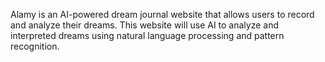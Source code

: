Alamy is an AI-powered dream journal website that allows users to record and analyze their dreams. This website will use AI to analyze and interpreted dreams using natural language processing and pattern recognition.


